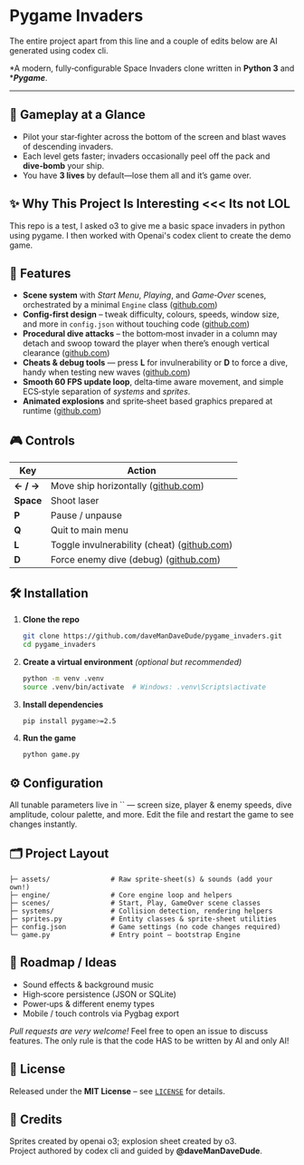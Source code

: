 # Pygame Invaders

The entire project apart from this line and a couple of edits below are AI generated using codex cli.

*A modern, fully‑configurable Space Invaders clone written in ****Python 3**** and ****Pygame***.

---

## 🚀 Gameplay at a Glance

- Pilot your star‑fighter across the bottom of the screen and blast waves of descending invaders.
- Each level gets faster; invaders occasionally peel off the pack and **dive‑bomb** your ship.
- You have **3 lives** by default—lose them all and it’s game over.

## ✨ Why This Project Is Interesting   <<< Its not LOL

This repo is a test, I asked o3 to give me a basic space invaders in python using pygame. I then worked with Openai's codex client to create the demo game.

## 🔑 Features

- **Scene system** with *Start Menu*, *Playing*, and *Game‑Over* scenes, orchestrated by a minimal `Engine` class ([github.com](https://github.com/daveManDaveDude/pygame_invaders/blob/main/engine/engine.py))
- **Config‑first design** – tweak difficulty, colours, speeds, window size, and more in `config.json` without touching code ([github.com](https://github.com/daveManDaveDude/pygame_invaders/blob/main/config.json))
- **Procedural dive attacks** – the bottom‑most invader in a column may detach and swoop toward the player when there’s enough vertical clearance ([github.com](https://github.com/daveManDaveDude/pygame_invaders/blob/main/scenes/play_scene.py))
- **Cheats & debug tools** — press **L** for invulnerability or **D** to force a dive, handy when testing new waves ([github.com](https://github.com/daveManDaveDude/pygame_invaders/blob/main/scenes/play_scene.py))
- **Smooth 60 FPS update loop**, delta‑time aware movement, and simple ECS‑style separation of *systems* and *sprites*.
- **Animated explosions** and sprite‑sheet based graphics prepared at runtime ([github.com](https://github.com/daveManDaveDude/pygame_invaders/blob/main/sprites.py))

## 🎮 Controls

| Key       | Action                                                                                                                           |
| --------- | -------------------------------------------------------------------------------------------------------------------------------- |
| **← / →** | Move ship horizontally ([github.com](https://github.com/daveManDaveDude/pygame_invaders/blob/main/sprites.py))                   |
| **Space** | Shoot laser                                                                                                                      |
| **P**     | Pause / unpause                                                                                                                  |
| **Q**     | Quit to main menu                                                                                                                |
| **L**     | Toggle invulnerability (cheat) ([github.com](https://github.com/daveManDaveDude/pygame_invaders/blob/main/scenes/play_scene.py)) |
| **D**     | Force enemy dive (debug) ([github.com](https://github.com/daveManDaveDude/pygame_invaders/blob/main/scenes/play_scene.py))       |

## 🛠️ Installation

1. **Clone the repo**
   ```bash
   git clone https://github.com/daveManDaveDude/pygame_invaders.git
   cd pygame_invaders
   ```
2. **Create a virtual environment** *(optional but recommended)*
   ```bash
   python -m venv .venv
   source .venv/bin/activate  # Windows: .venv\Scripts\activate
   ```
3. **Install dependencies**
   ```bash
   pip install pygame>=2.5
   ```
4. **Run the game**
   ```bash
   python game.py
   ```

## ⚙️ Configuration

All tunable parameters live in `` — screen size, player & enemy speeds, dive amplitude, colour palette, and more. Edit the file and restart the game to see changes instantly.

## 🗂️ Project Layout

```text
├─ assets/               # Raw sprite‑sheet(s) & sounds (add your own!)
├─ engine/               # Core engine loop and helpers
├─ scenes/               # Start, Play, GameOver scene classes
├─ systems/              # Collision detection, rendering helpers
├─ sprites.py            # Entity classes & sprite‑sheet utilities
├─ config.json           # Game settings (no code changes required)
└─ game.py               # Entry point – bootstrap Engine
```

## 🧭 Roadmap / Ideas

- Sound effects & background music
- High‑score persistence (JSON or SQLite)
- Power‑ups & different enemy types
- Mobile / touch controls via Pygbag export

*Pull requests are very welcome!* Feel free to open an issue to discuss features. The only rule is that the code HAS to be written by AI and only AI!

## 📄 License

Released under the **MIT License** – see [`LICENSE`](LICENSE) for details.

## 🙏 Credits

Sprites created by openai o3; explosion sheet created by o3.\
Project authored by codex cli and guided by **@daveManDaveDude**.

